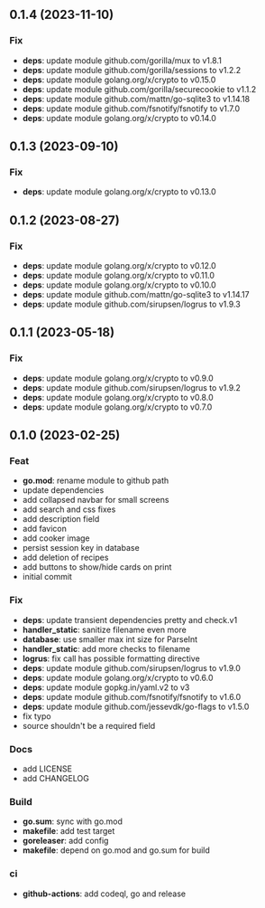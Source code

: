 ## 0.1.4 (2023-11-10)

### Fix

- **deps**: update module github.com/gorilla/mux to v1.8.1
- **deps**: update module github.com/gorilla/sessions to v1.2.2
- **deps**: update module golang.org/x/crypto to v0.15.0
- **deps**: update module github.com/gorilla/securecookie to v1.1.2
- **deps**: update module github.com/mattn/go-sqlite3 to v1.14.18
- **deps**: update module github.com/fsnotify/fsnotify to v1.7.0
- **deps**: update module golang.org/x/crypto to v0.14.0

## 0.1.3 (2023-09-10)

### Fix

- **deps**: update module golang.org/x/crypto to v0.13.0

## 0.1.2 (2023-08-27)

### Fix

- **deps**: update module golang.org/x/crypto to v0.12.0
- **deps**: update module golang.org/x/crypto to v0.11.0
- **deps**: update module golang.org/x/crypto to v0.10.0
- **deps**: update module github.com/mattn/go-sqlite3 to v1.14.17
- **deps**: update module github.com/sirupsen/logrus to v1.9.3

## 0.1.1 (2023-05-18)

### Fix

- **deps**: update module golang.org/x/crypto to v0.9.0
- **deps**: update module github.com/sirupsen/logrus to v1.9.2
- **deps**: update module golang.org/x/crypto to v0.8.0
- **deps**: update module golang.org/x/crypto to v0.7.0

## 0.1.0 (2023-02-25)

### Feat

- **go.mod**: rename module to github path
- update dependencies
- add collapsed navbar for small screens
- add search and css fixes
- add description field
- add favicon
- add cooker image
- persist session key in database
- add deletion of recipes
- add buttons to show/hide cards on print
- initial commit

### Fix

- **deps**: update transient dependencies pretty and check.v1
- **handler_static**: sanitize filename even more
- **database**: use smaller max int size for ParseInt
- **handler_static**: add more checks to filename
- **logrus**: fix call has possible formatting directive
- **deps**: update module github.com/sirupsen/logrus to v1.9.0
- **deps**: update module golang.org/x/crypto to v0.6.0
- **deps**: update module gopkg.in/yaml.v2 to v3
- **deps**: update module github.com/fsnotify/fsnotify to v1.6.0
- **deps**: update module github.com/jessevdk/go-flags to v1.5.0
- fix typo
- source shouldn't be a required field

### Docs

- add LICENSE
- add CHANGELOG

### Build

- **go.sum**: sync with go.mod
- **makefile**: add test target
- **goreleaser**: add config
- **makefile**: depend on go.mod and go.sum for build

### ci

- **github-actions**: add codeql, go and release
